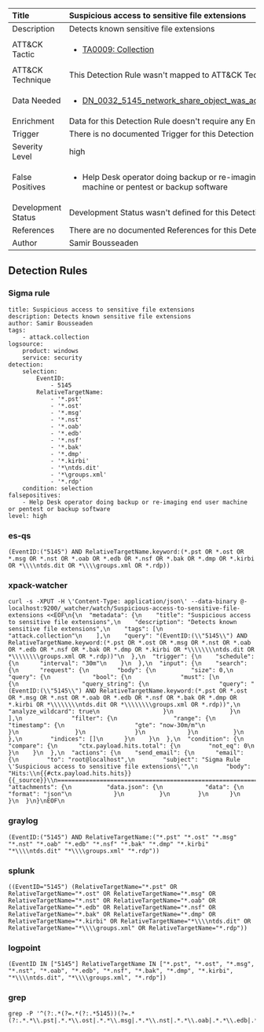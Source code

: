 | Title                | Suspicious access to sensitive file extensions                                                                                                                                                 |
|:---------------------|:------------------------------------------------------------------------------------------------------------------------------------------------------------|
| Description          | Detects known sensitive file extensions                                                                                                                                           |
| ATT&amp;CK Tactic    |  <ul><li>[TA0009: Collection](https://attack.mitre.org/tactics/TA0009)</li></ul>  |
| ATT&amp;CK Technique |  This Detection Rule wasn't mapped to ATT&amp;CK Technique yet  |
| Data Needed          | <ul><li>[DN_0032_5145_network_share_object_was_accessed_detailed](../Data_Needed/DN_0032_5145_network_share_object_was_accessed_detailed.md)</li></ul>  |
| Enrichment           |  Data for this Detection Rule doesn't require any Enrichments.  |
| Trigger              |  There is no documented Trigger for this Detection Rule yet  |
| Severity Level       | high |
| False Positives      | <ul><li>Help Desk operator doing backup or re-imaging end user machine or pentest or backup software</li></ul>  |
| Development Status   |  Development Status wasn't defined for this Detection Rule yet  |
| References           |  There are no documented References for this Detection Rule yet  |
| Author               | Samir Bousseaden |


## Detection Rules

### Sigma rule

```
title: Suspicious access to sensitive file extensions
description: Detects known sensitive file extensions
author: Samir Bousseaden
tags:
    - attack.collection
logsource:
    product: windows
    service: security
detection:
    selection:
        EventID:
            - 5145
        RelativeTargetName:
            - '*.pst'
            - '*.ost'
            - '*.msg'
            - '*.nst'
            - '*.oab'
            - '*.edb'
            - '*.nsf' 
            - '*.bak'
            - '*.dmp'
            - '*.kirbi'
            - '*\ntds.dit'
            - '*\groups.xml'
            - '*.rdp'
    condition: selection
falsepositives:
    - Help Desk operator doing backup or re-imaging end user machine or pentest or backup software
level: high

```





### es-qs
    
```
(EventID:("5145") AND RelativeTargetName.keyword:(*.pst OR *.ost OR *.msg OR *.nst OR *.oab OR *.edb OR *.nsf OR *.bak OR *.dmp OR *.kirbi OR *\\\\ntds.dit OR *\\\\groups.xml OR *.rdp))
```


### xpack-watcher
    
```
curl -s -XPUT -H \'Content-Type: application/json\' --data-binary @- localhost:9200/_watcher/watch/Suspicious-access-to-sensitive-file-extensions <<EOF\n{\n  "metadata": {\n    "title": "Suspicious access to sensitive file extensions",\n    "description": "Detects known sensitive file extensions",\n    "tags": [\n      "attack.collection"\n    ],\n    "query": "(EventID:(\\"5145\\") AND RelativeTargetName.keyword:(*.pst OR *.ost OR *.msg OR *.nst OR *.oab OR *.edb OR *.nsf OR *.bak OR *.dmp OR *.kirbi OR *\\\\\\\\ntds.dit OR *\\\\\\\\groups.xml OR *.rdp))"\n  },\n  "trigger": {\n    "schedule": {\n      "interval": "30m"\n    }\n  },\n  "input": {\n    "search": {\n      "request": {\n        "body": {\n          "size": 0,\n          "query": {\n            "bool": {\n              "must": [\n                {\n                  "query_string": {\n                    "query": "(EventID:(\\"5145\\") AND RelativeTargetName.keyword:(*.pst OR *.ost OR *.msg OR *.nst OR *.oab OR *.edb OR *.nsf OR *.bak OR *.dmp OR *.kirbi OR *\\\\\\\\ntds.dit OR *\\\\\\\\groups.xml OR *.rdp))",\n                    "analyze_wildcard": true\n                  }\n                }\n              ],\n              "filter": {\n                "range": {\n                  "timestamp": {\n                    "gte": "now-30m/m"\n                  }\n                }\n              }\n            }\n          }\n        },\n        "indices": []\n      }\n    }\n  },\n  "condition": {\n    "compare": {\n      "ctx.payload.hits.total": {\n        "not_eq": 0\n      }\n    }\n  },\n  "actions": {\n    "send_email": {\n      "email": {\n        "to": "root@localhost",\n        "subject": "Sigma Rule \'Suspicious access to sensitive file extensions\'",\n        "body": "Hits:\\n{{#ctx.payload.hits.hits}}{{_source}}\\n================================================================================\\n{{/ctx.payload.hits.hits}}",\n        "attachments": {\n          "data.json": {\n            "data": {\n              "format": "json"\n            }\n          }\n        }\n      }\n    }\n  }\n}\nEOF\n
```


### graylog
    
```
(EventID:("5145") AND RelativeTargetName:("*.pst" "*.ost" "*.msg" "*.nst" "*.oab" "*.edb" "*.nsf" "*.bak" "*.dmp" "*.kirbi" "*\\\\ntds.dit" "*\\\\groups.xml" "*.rdp"))
```


### splunk
    
```
((EventID="5145") (RelativeTargetName="*.pst" OR RelativeTargetName="*.ost" OR RelativeTargetName="*.msg" OR RelativeTargetName="*.nst" OR RelativeTargetName="*.oab" OR RelativeTargetName="*.edb" OR RelativeTargetName="*.nsf" OR RelativeTargetName="*.bak" OR RelativeTargetName="*.dmp" OR RelativeTargetName="*.kirbi" OR RelativeTargetName="*\\\\ntds.dit" OR RelativeTargetName="*\\\\groups.xml" OR RelativeTargetName="*.rdp"))
```


### logpoint
    
```
(EventID IN ["5145"] RelativeTargetName IN ["*.pst", "*.ost", "*.msg", "*.nst", "*.oab", "*.edb", "*.nsf", "*.bak", "*.dmp", "*.kirbi", "*\\\\ntds.dit", "*\\\\groups.xml", "*.rdp"])
```


### grep
    
```
grep -P '^(?:.*(?=.*(?:.*5145))(?=.*(?:.*.*\\.pst|.*.*\\.ost|.*.*\\.msg|.*.*\\.nst|.*.*\\.oab|.*.*\\.edb|.*.*\\.nsf|.*.*\\.bak|.*.*\\.dmp|.*.*\\.kirbi|.*.*\\ntds\\.dit|.*.*\\groups\\.xml|.*.*\\.rdp)))'
```



